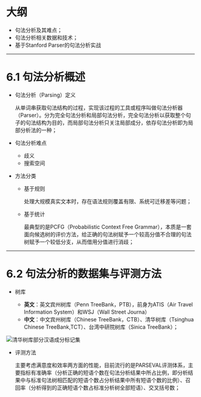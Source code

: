 # 大纲

- 句法分析及其难点；
- 句法分析相关数据和技术；
- 基于Stanford Parser的句法分析实战

---

# 6.1 句法分析概述

- 句法分析（Parsing）定义

	从单词串获取句法结构的过程，实现该过程的工具或程序叫做句法分析器（Parser）。分为完全句法分析和局部句法分析，完全句法分析以获取整个句子的句法结构为目的，而局部句法分析只关注局部成分，依存句法分析即为局部分析法的一种；

- 句法分析难点
	
	- 歧义
	- 搜索空间

- 方法分类

	- 基于规则

		处理大规模真实文本时，存在语法规则覆盖有限、系统可迁移差等问题；

	- 基于统计

		最典型的是PCFG（Probabilistic Context Free Grammar），本质是一套面向候选树的评价方法，给正确的句法树赋予一个较高分值不合理的句法树赋予一个较低分支，从而借用分值进行消歧；

---

# 6.2 句法分析的数据集与评测方法

- 树库

	- **英文**：英文宾州树库（Penn TreeBank，PTB），前身为ATIS（Air Travel Information System）和WSJ（Wall Street Journa）
	- **中文**：中文宾州树库（Chinese TreeBank，CTB）、清华树库（Tsinghua Chinese TreeBank,TCT）、台湾中研院树库（Sinica TreeBank）；

![清华树库部分汉语成分标记集](https://i.loli.net/2019/08/29/jQlMox16LkSJNIC.png)

- 评测方法

	主要考虑满意度和效率两方面的性能，目前流行的是PARSEVAL评测体系，主要指标有准确率（分析正确的短语个数在句法分析结果中所占比例，即分析结果中与标准句法树相匹配的短语个数占分析结果中所有短语个数的比例）、召回率（分析得到的正确短语个数占标准分析树全部短语）、交叉括号数；


